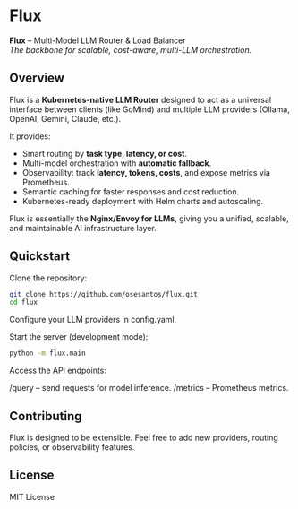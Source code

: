 # Flux

**Flux** – Multi-Model LLM Router & Load Balancer  
*The backbone for scalable, cost-aware, multi-LLM orchestration.*

## Overview

Flux is a **Kubernetes-native LLM Router** designed to act as a universal interface between clients (like GoMind) and multiple LLM providers (Ollama, OpenAI, Gemini, Claude, etc.).  

It provides:  
- Smart routing by **task type, latency, or cost**.  
- Multi-model orchestration with **automatic fallback**.  
- Observability: track **latency, tokens, costs**, and expose metrics via Prometheus.  
- Semantic caching for faster responses and cost reduction.  
- Kubernetes-ready deployment with Helm charts and autoscaling.  

Flux is essentially the **Nginx/Envoy for LLMs**, giving you a unified, scalable, and maintainable AI infrastructure layer.

## Quickstart

Clone the repository:
```sh
git clone https://github.com/osesantos/flux.git
cd flux
```

Configure your LLM providers in config.yaml.

Start the server (development mode):
```sh
python -m flux.main
```

Access the API endpoints:

/query – send requests for model inference.
/metrics – Prometheus metrics.

## Contributing
Flux is designed to be extensible. Feel free to add new providers, routing policies, or observability features.

## License
MIT License

